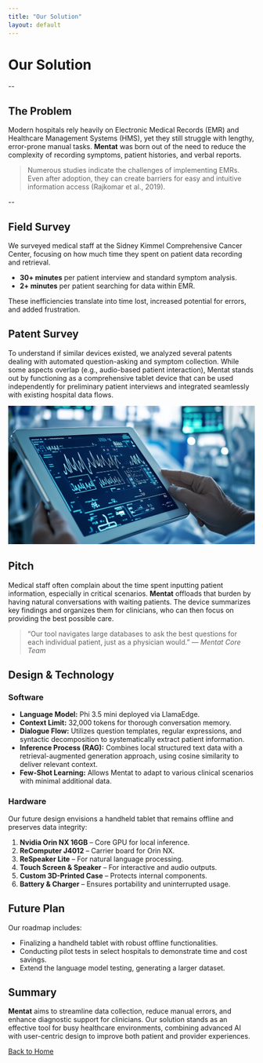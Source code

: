 ```yaml
---
title: "Our Solution"
layout: default
---
```


# Our Solution

--

## The Problem

Modern hospitals rely heavily on Electronic Medical Records (EMR) and Healthcare Management Systems (HMS), yet they still struggle with lengthy, error-prone manual tasks. **Mentat** was born out of the need to reduce the complexity of recording symptoms, patient histories, and verbal reports.

> Numerous studies indicate the challenges of implementing EMRs. Even after adoption, they can create barriers for easy and intuitive information access (Rajkomar et al., 2019).

--

## Field Survey

We surveyed medical staff at the Sidney Kimmel Comprehensive Cancer Center, focusing on how much time they spent on patient data recording and retrieval.  
- **30+ minutes** per patient interview and standard symptom analysis.  
- **2+ minutes** per patient searching for data within EMR.  

These inefficiencies translate into time lost, increased potential for errors, and added frustration.

## Patent Survey

To understand if similar devices existed, we analyzed several patents dealing with automated question-asking and symptom collection. While some aspects overlap (e.g., audio-based patient interaction), Mentat stands out by functioning as a comprehensive tablet device that can be used independently for preliminary patient interviews and integrated seamlessly with existing hospital data flows.

![Figure 1: Example Patient-Clinician Interaction Model](assets/images/patient_tablet.png)

## Pitch

Medical staff often complain about the time spent inputting patient information, especially in critical scenarios. **Mentat** offloads that burden by having natural conversations with waiting patients. The device summarizes key findings and organizes them for clinicians, who can then focus on providing the best possible care.  

> “Our tool navigates large databases to ask the best questions for each individual patient, just as a physician would.” — *Mentat Core Team*

## Design & Technology

### Software

- **Language Model:** Phi 3.5 mini deployed via LlamaEdge.  
- **Context Limit:** 32,000 tokens for thorough conversation memory.  
- **Dialogue Flow:** Utilizes question templates, regular expressions, and syntactic decomposition to systematically extract patient information.  
- **Inference Process (RAG):** Combines local structured text data with a retrieval-augmented generation approach, using cosine similarity to deliver relevant context.  
- **Few-Shot Learning:** Allows Mentat to adapt to various clinical scenarios with minimal additional data.

### Hardware

Our future design envisions a handheld tablet that remains offline and preserves data integrity:

1. **Nvidia Orin NX 16GB** – Core GPU for local inference.  
2. **ReComputer J4012** – Carrier board for Orin NX.  
3. **ReSpeaker Lite** – For natural language processing.  
4. **Touch Screen & Speaker** – For interactive and audio outputs.  
5. **Custom 3D-Printed Case** – Protects internal components.  
6. **Battery & Charger** – Ensures portability and uninterrupted usage.

## Future Plan

Our roadmap includes:
- Finalizing a handheld tablet with robust offline functionalities.  
- Conducting pilot tests in select hospitals to demonstrate time and cost savings.  
- Extend the language model testing, generating a larger dataset.  

## Summary

**Mentat** aims to streamline data collection, reduce manual errors, and enhance diagnostic support for clinicians. Our solution stands as an effective tool for busy healthcare environments, combining advanced AI with user-centric design to improve both patient and provider experiences.

[Back to Home](./index.md)

